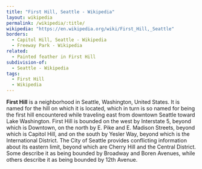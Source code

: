 ```yaml
---
title: "First Hill, Seattle - Wikipedia"
layout: wikipedia
permalink: /wikipedia/:title/
wikipedia: "https://en.wikipedia.org/wiki/First_Hill,_Seattle"
borders:
  - Capitol Hill, Seattle - Wikipedia
  - Freeway Park - Wikipedia
related:
  - Painted feather in First Hill
subdivision-of:
  - Seattle - Wikipedia
tags:
  - First Hill
  - Wikipedia
---
```

**First Hill** is a neighborhood in Seattle, Washington, United States. It is named for the hill on which it is located, which in turn is so named for being the first hill encountered while traveling east from downtown Seattle toward Lake Washington. First Hill is bounded on the west by Interstate 5, beyond which is Downtown, on the north by E. Pike and E. Madison Streets, beyond which is Capitol Hill, and on the south by Yesler Way, beyond which is the International District. The City of Seattle provides conflicting information about its eastern limit, beyond which are Cherry Hill and the Central District. Some describe it as being bounded by Broadway and Boren Avenues, while others describe it as being bounded by 12th Avenue.